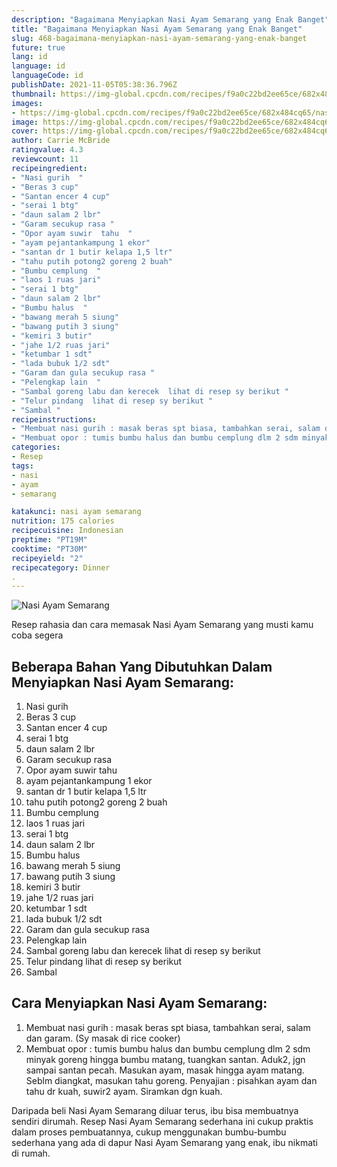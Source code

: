 ```yaml
---
description: "Bagaimana Menyiapkan Nasi Ayam Semarang yang Enak Banget"
title: "Bagaimana Menyiapkan Nasi Ayam Semarang yang Enak Banget"
slug: 468-bagaimana-menyiapkan-nasi-ayam-semarang-yang-enak-banget
future: true
lang: id
language: id
languageCode: id
publishDate: 2021-11-05T05:38:36.796Z 
thumbnail: https://img-global.cpcdn.com/recipes/f9a0c22bd2ee65ce/682x484cq65/nasi-ayam-semarang-foto-resep-utama.png
images:
- https://img-global.cpcdn.com/recipes/f9a0c22bd2ee65ce/682x484cq65/nasi-ayam-semarang-foto-resep-utama.png
image: https://img-global.cpcdn.com/recipes/f9a0c22bd2ee65ce/682x484cq65/nasi-ayam-semarang-foto-resep-utama.png
cover: https://img-global.cpcdn.com/recipes/f9a0c22bd2ee65ce/682x484cq65/nasi-ayam-semarang-foto-resep-utama.png
author: Carrie McBride
ratingvalue: 4.3
reviewcount: 11
recipeingredient:
- "Nasi gurih  "
- "Beras 3 cup"
- "Santan encer 4 cup"
- "serai 1 btg"
- "daun salam 2 lbr"
- "Garam secukup rasa "
- "Opor ayam suwir  tahu  "
- "ayam pejantankampung 1 ekor"
- "santan dr 1 butir kelapa 1,5 ltr"
- "tahu putih potong2 goreng 2 buah"
- "Bumbu cemplung  "
- "laos 1 ruas jari"
- "serai 1 btg"
- "daun salam 2 lbr"
- "Bumbu halus  "
- "bawang merah 5 siung"
- "bawang putih 3 siung"
- "kemiri 3 butir"
- "jahe 1/2 ruas jari"
- "ketumbar 1 sdt"
- "lada bubuk 1/2 sdt"
- "Garam dan gula secukup rasa "
- "Pelengkap lain  "
- "Sambal goreng labu dan kerecek  lihat di resep sy berikut "
- "Telur pindang  lihat di resep sy berikut "
- "Sambal "
recipeinstructions:
- "Membuat nasi gurih : masak beras spt biasa, tambahkan serai, salam dan garam. (Sy masak di rice cooker)"
- "Membuat opor : tumis bumbu halus dan bumbu cemplung dlm 2 sdm minyak goreng hingga bumbu matang, tuangkan santan. Aduk2, jgn sampai santan pecah. Masukan ayam, masak hingga ayam matang. Seblm diangkat, masukan tahu goreng. Penyajian : pisahkan ayam dan tahu dr kuah, suwir2 ayam. Siramkan dgn kuah."
categories:
- Resep
tags:
- nasi
- ayam
- semarang

katakunci: nasi ayam semarang 
nutrition: 175 calories
recipecuisine: Indonesian
preptime: "PT19M"
cooktime: "PT30M"
recipeyield: "2"
recipecategory: Dinner
. 
---
```



![Nasi Ayam Semarang](https://img-global.cpcdn.com/recipes/f9a0c22bd2ee65ce/682x484cq65/nasi-ayam-semarang-foto-resep-utama.png)

Resep rahasia dan cara memasak  Nasi Ayam Semarang yang musti kamu coba segera

<!--inarticleads1-->

## Beberapa Bahan Yang Dibutuhkan Dalam Menyiapkan Nasi Ayam Semarang:

1. Nasi gurih  
1. Beras 3 cup
1. Santan encer 4 cup
1. serai 1 btg
1. daun salam 2 lbr
1. Garam secukup rasa 
1. Opor ayam suwir  tahu  
1. ayam pejantankampung 1 ekor
1. santan dr 1 butir kelapa 1,5 ltr
1. tahu putih potong2 goreng 2 buah
1. Bumbu cemplung  
1. laos 1 ruas jari
1. serai 1 btg
1. daun salam 2 lbr
1. Bumbu halus  
1. bawang merah 5 siung
1. bawang putih 3 siung
1. kemiri 3 butir
1. jahe 1/2 ruas jari
1. ketumbar 1 sdt
1. lada bubuk 1/2 sdt
1. Garam dan gula secukup rasa 
1. Pelengkap lain  
1. Sambal goreng labu dan kerecek  lihat di resep sy berikut 
1. Telur pindang  lihat di resep sy berikut 
1. Sambal 



<!--inarticleads2-->

## Cara Menyiapkan Nasi Ayam Semarang:

1. Membuat nasi gurih : masak beras spt biasa, tambahkan serai, salam dan garam. (Sy masak di rice cooker)
1. Membuat opor : tumis bumbu halus dan bumbu cemplung dlm 2 sdm minyak goreng hingga bumbu matang, tuangkan santan. Aduk2, jgn sampai santan pecah. Masukan ayam, masak hingga ayam matang. Seblm diangkat, masukan tahu goreng. Penyajian : pisahkan ayam dan tahu dr kuah, suwir2 ayam. Siramkan dgn kuah.




Daripada   beli  Nasi Ayam Semarang  diluar terus, ibu  bisa membuatnya sendiri dirumah. Resep  Nasi Ayam Semarang  sederhana ini cukup praktis dalam proses pembuatannya, cukup menggunakan bumbu-bumbu sederhana yang ada di dapur  Nasi Ayam Semarang  yang enak, ibu nikmati di rumah.
